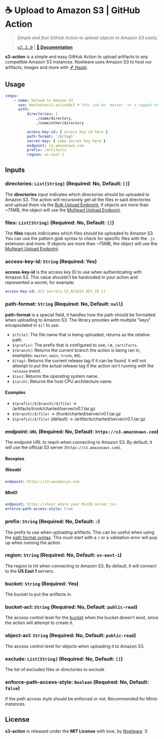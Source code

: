 # ☕ Upload to Amazon S3 | GitHub Action

> _Simple and fast GitHub Action to upload objects to Amazon S3 easily._
>
> <kbd><a href="https://github.com/Noelware/s3-action/releases/v2.2.0">v2.2.0</a></kbd> | [:scroll: **Documentation**](https://s3.noelware.org)

**s3-action** is a simple and easy GitHub Action to upload artifacts to any compatible Amazon S3 instances. Noelware uses Amazon S3 to host our artifacts, images and more with [:feather: Hazel](https://noelware.org/hazel).

## Usage

```yaml
steps:
    - name: Upload to Amazon S3
      use: Noelware/s3-action@v2 # this can be `master` or a tagged release
      with:
          directories: |
              ./some/directory,
              ./some/other/directory

          access-key-id: { access key id here }
          path-format: '/$(tag)'
          secret-key: { some secret key here }
          endpoint: s3.amazonaws.com
          prefix: /artifacts
          region: us-east-1
```

## Inputs

### directories: `List[String]` (Required: No, Default: `[]`)

The **directories** input indicates which directories should be uploaded to Amazon S3. The action will recursively get all the files in said directories and upload them via the [Bulk Upload Endpoint](#), if objects are more than ~75MB, the object will use the [Multipart Upload Endpoint](#).

### files: `List[String]` (Required: No, Default: `[]`)

The **files** inputs indicicates which files should be uploaded to Amazon S3. You can use the pattern glob syntax to check for specific files with the `.js` extension and more. If objects are more than ~75MB, the object will use the [Multipart Upload Endpoint](#).

### access-key-id: `String` (Required: Yes)

**access-key-id** is the access key ID to use when authenticating with Amazon S3. This value shouldn't be hardcoded in your action and represented a secret, for example:

```yaml
access-key-id: ${{ secrets.S3_ACCESS_KEY_ID }}
```

### path-format: `String` (Required: No, Default: `null`)

**path-format** is a special field, it handles how the path should be formatted when uploading to Amazon S3. The library provides with multiple "keys" encapsulated in `$()` to use.

-   `$(file)`: The file name that is being uploaded, returns as the relative path.
-   `$(prefix)`: The prefix that is configured to use, i.e, `/artifacts`.
-   `$(branch)`: Returns the current branch the action is being ran in, examples: `master`, `main`, `trunk`, etc.
-   `$(tag)`: Returns the current release tag if it can be found, it will not attempt to put the actual release tag if the action isn't running with the `release` event.
-   `$(os)`: Returns the operating system name.
-   `$(arch)`: Returns the host CPU architecture name.

#### Examples

-   `$(prefix)/$(branch)/$(file)` -> /artifacts/trunk/charted/server/v0.1.tar.gz
-   `$(branch)/$(file)` -> /trunk/charted/server/v0.1.tar.gz
-   `$(prefix)/$(file)` (default) -> /artifacts/charted/server/v0.1.tar.gz

### endpoint: `URL` (Required: No, Default: `https://s3.amazonaws.com`)

The endpoint URL to reach when connecting to Amazon S3. By default, it will use the official S3 server (`https://s3.amazonaws.com`).

#### Recepies

##### Wasabi

```yaml
endpoint: https://s3.wasabisys.com
```

##### MinIO

```yaml
endpoint: https://<host where your MinIO server is>
enforce-path-access-style: true
```

### prefix: `String` (Required: No, Default: `/`)

The prefix to use when uploading artifacts. This can be useful when using the [path format syntax](#path-format-string-required-no). This must start with a `/` or a validation error will pop up when running the action.

### region: `String` (Required: No, Default: `us-east-1`)

The region to hit when connecting to Amazon S3. By default, it will connect to the **US East 1** servers.

### bucket: `String` (Required: Yes)

The bucket to put the artifacts in.

### bucket-acl: `String` (Required: No, Default: `public-read`)

The access control level for the [bucket](#bucket-string-required-yes) when the bucket doesn't exist, since the action will attempt to create it.

### object-acl: `String` (Required: No, Default: `public-read`)

The access control level for objects when uploading it to Amazon S3.

### exclude: `List[String]` (Required: No, Default: `[]`)

The list of excluded files or directories to exclude

### enforce-path-access-style: `Boolean` (Required: No, Default: `false`)

If the path access style should be enforced or not. Recommended for Minio instances.

## License

**s3-action** is released under the **MIT License** with love, by [Noelware](https://noelware.org) :3
